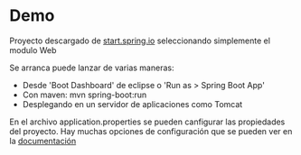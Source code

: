 # Demo

Proyecto descargado de [start.spring.io](http://start.spring.io) seleccionando simplemente el modulo Web

Se arranca puede lanzar de varias maneras:

* Desde 'Boot Dashboard' de eclipse o 'Run as > Spring Boot App'
* Con maven: mvn spring-boot:run
* Desplegando en un servidor de aplicaciones como Tomcat

En el archivo application.properties se pueden canfigurar las propiedades del proyecto.
Hay muchas opciones de configuración que se pueden ver en la [documentación](https://docs.spring.io/spring-boot/docs/current-SNAPSHOT/reference/htmlsingle/#common-application-properties)
